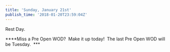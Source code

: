 ```yaml
---
title: 'Sunday, January 21st'
publish_time: '2018-01-20T23:59:04Z'
---
```


Rest Day.

***\*Miss a Pre Open WOD?  Make it up today!  The last Pre Open WOD will
be Tuesday.  ***
